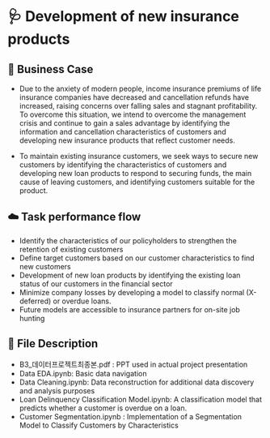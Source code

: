 # 🩺 Development of new insurance products

## 🧩 Business Case

  - Due to the anxiety of modern people, income insurance premiums of life insurance companies have decreased and cancellation refunds have increased, raising concerns over falling sales and stagnant profitability. To overcome this situation, we intend to overcome the management crisis and continue to gain a sales advantage by identifying the information and cancellation characteristics of customers and developing new insurance products that reflect customer needs. 

  - To maintain existing insurance customers, we seek ways to secure new customers by identifying the characteristics of customers and developing new loan products to respond to securing funds, the main cause of leaving customers, and identifying customers suitable for the product. 
  
## ☁️ Task performance flow
  - Identify the characteristics of our policyholders to strengthen the retention of existing customers
  - Define target customers based on our customer characteristics to find new customers
  - Development of new loan products by identifying the existing loan status of our customers in the financial sector
  - Minimize company losses by developing a model to classify normal (X-deferred) or overdue loans.
  - Future models are accessible to insurance partners for on-site job hunting

## 📄 File Description
  - B3_데이터프로젝트최종본.pdf : PPT used in actual project presentation 
  - Data EDA.ipynb: Basic data navigation
  - Data Cleaning.ipynb: Data reconstruction for additional data discovery and analysis purposes 
  - Loan Delinquency Classification Model.ipynb: A classification model that predicts whether a customer is overdue on a loan.
  - Customer Segmentation.ipynb : Implementation of a Segmentation Model to Classify Customers by Characteristics

